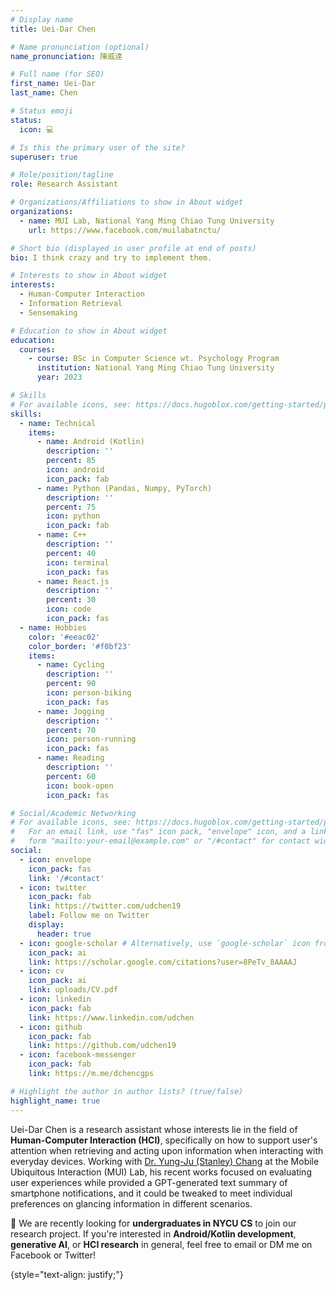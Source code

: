 ```yaml
---
# Display name
title: Uei-Dar Chen

# Name pronunciation (optional)
name_pronunciation: 陳威達

# Full name (for SEO)
first_name: Uei-Dar
last_name: Chen

# Status emoji
status:
  icon: 💻

# Is this the primary user of the site?
superuser: true

# Role/position/tagline
role: Research Assistant

# Organizations/Affiliations to show in About widget
organizations:
  - name: MUI Lab, National Yang Ming Chiao Tung University
    url: https://www.facebook.com/muilabatnctu/

# Short bio (displayed in user profile at end of posts)
bio: I think crazy and try to implement them.

# Interests to show in About widget
interests:
  - Human-Computer Interaction
  - Information Retrieval
  - Sensemaking

# Education to show in About widget
education:
  courses:
    - course: BSc in Computer Science wt. Psychology Program
      institution: National Yang Ming Chiao Tung University
      year: 2023

# Skills
# For available icons, see: https://docs.hugoblox.com/getting-started/page-builder/#icons
skills:
  - name: Technical
    items:
      - name: Android (Kotlin)
        description: ''
        percent: 85
        icon: android
        icon_pack: fab
      - name: Python (Pandas, Numpy, PyTorch)
        description: ''
        percent: 75
        icon: python
        icon_pack: fab
      - name: C++
        description: ''
        percent: 40
        icon: terminal
        icon_pack: fas
      - name: React.js
        description: ''
        percent: 30
        icon: code
        icon_pack: fas
  - name: Hobbies
    color: '#eeac02'
    color_border: '#f0bf23'
    items:
      - name: Cycling
        description: ''
        percent: 90
        icon: person-biking
        icon_pack: fas
      - name: Jogging
        description: ''
        percent: 70
        icon: person-running
        icon_pack: fas
      - name: Reading
        description: ''
        percent: 60
        icon: book-open
        icon_pack: fas

# Social/Academic Networking
# For available icons, see: https://docs.hugoblox.com/getting-started/page-builder/#icons
#   For an email link, use "fas" icon pack, "envelope" icon, and a link in the
#   form "mailto:your-email@example.com" or "/#contact" for contact widget.
social:
  - icon: envelope
    icon_pack: fas
    link: '/#contact'
  - icon: twitter
    icon_pack: fab
    link: https://twitter.com/udchen19
    label: Follow me on Twitter
    display:
      header: true
  - icon: google-scholar # Alternatively, use `google-scholar` icon from `ai` icon pack
    icon_pack: ai
    link: https://scholar.google.com/citations?user=8PeTv_8AAAAJ
  - icon: cv
    icon_pack: ai
    link: uploads/CV.pdf
  - icon: linkedin
    icon_pack: fab
    link: https://www.linkedin.com/udchen
  - icon: github
    icon_pack: fab
    link: https://github.com/udchen19
  - icon: facebook-messenger
    icon_pack: fab
    link: https://m.me/dchencgps

# Highlight the author in author lists? (true/false)
highlight_name: true
---
```


Uei-Dar Chen is a research assistant whose interests lie in the field of **Human-Computer Interaction (HCI)**, specifically on how to support user's attention when retrieving and acting upon information when interacting with everyday devices. Working with [Dr. Yung-Ju (Stanley) Chang](https://www.armuro.info/) at the Mobile Ubiquitous Interaction (MUI) Lab, his recent works focused on evaluating user experiences while provided a GPT-generated text summary of smartphone notifications, and it could be tweaked to meet individual preferences on glancing information in different scenarios.

🚨 We are recently looking for **undergraduates in NYCU CS** to join our research project. If you're interested in **Android/Kotlin development**, **generative AI**, or **HCI research** in general, feel free to email or DM me on Facebook or Twitter!

{style="text-align: justify;"}
